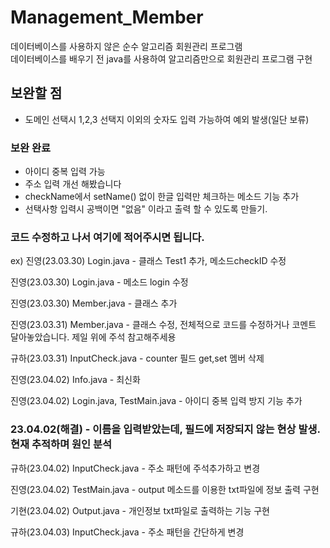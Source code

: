 # Management_Member
데이터베이스를 사용하지 않은 순수 알고리즘 회원관리 프로그램 <br>
데이터베이스를 배우기 전 java를 사용하여 알고리즘만으로 회원관리 프로그램 구현

## 보완할 점
- 도메인 선택시 1,2,3 선택지 이외의 숫자도 입력 가능하여 예외 발생(일단 보류)

### 보완 완료
- 아이디 중복 입력 가능
- 주소 입력 개선 해봤습니다
- checkName에서 setName() 없이 한글 입력만 체크하는 메소드 기능 추가
- 선택사항 입력시 공백이면 "없음" 이라고 출력 할 수 있도록 만들기.


### 코드 수정하고 나서 여기에 적어주시면 됩니다.

ex) 진영(23.03.30) Login.java - 클래스 Test1 추가, 메소드checkID 수정

진영(23.03.30) Login.java - 메소드 login 수정

진영(23.03.30) Member.java - 클래스 추가

진영(23.03.31) Member.java - 클래스 수정, 전체적으로 코드를 수정하거나 코멘트 달아놓았습니다. 제일 위에 주석 참고해주세용

규하(23.03.31) InputCheck.java - counter 필드 get,set 멤버 삭제 

진영(23.04.02) Info.java - 최신화

진영(23.04.02) Login.java, TestMain.java - 아이디 중복 입력 방지 기능 추가

### 23.04.02(해결) - 이름을 입력받았는데, 필드에 저장되지 않는 현상 발생. 현재 추적하며 원인 분석 

규하(23.04.02) InputCheck.java - 주소 패턴에 주석추가하고 변경

진영(23.04.02) TestMain.java - output 메소드를 이용한 txt파일에 정보 출력 구현

기현(23.04.02) Output.java - 개인정보 txt파일로 출력하는 기능 구현

규하(23.04.03) InputCheck.java - 주소 패턴을 간단하게 변경
